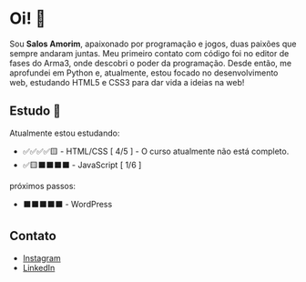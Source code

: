 # Oi! 👋
Sou **Salos Amorim**, apaixonado por programação e jogos, duas paixões que sempre andaram juntas. Meu primeiro contato com código foi no editor de fases do Arma3, onde descobri o poder da programação. Desde então, me aprofundei em Python e, atualmente, estou focado no desenvolvimento web, estudando HTML5 e CSS3 para dar vida a ideias na web!
## Estudo 📖
Atualmente estou estudando:
- ✅✅✅✅🟨 - HTML/CSS  [ 4/5 ] - O curso atualmente não está completo.
- ✅🟨⬛⬛⬛⬛ - JavaScript  [ 1/6 ]

próximos passos:
- ⬛⬛⬛⬛⬛ - WordPress
  

## Contato
- [Instagram](https://www.instagram.com/salospereira_/)
- [LinkedIn](https://www.linkedin.com/in/salos-amorim-03219b25a/)

